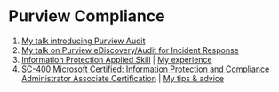 <h1>Purview Compliance</h1>

1. [My talk introducing Purview Audit](https://youtu.be/osJ1L4wNgFc)
2. [My talk on Purview eDiscovery/Audit for Incident Response](https://youtu.be/7v6uY5Z3ie8)
3. [Information Protection Applied Skill](https://learn.microsoft.com/en-us/credentials/applied-skills/implement-information-protection-and-data-loss-prevention-by-using-microsoft-purview/) |
[My experience](https://www.linkedin.com/feed/update/urn:li:activity:7245333956806471680/)
4. [SC-400 Microsoft Certified: Information Protection and Compliance Administrator Associate Certification](https://learn.microsoft.com/en-us/credentials/certifications/information-protection-administrator/?practice-assessment-type=certification) | [My tips & advice](https://www.linkedin.com/feed/update/urn:li:activity:7150047254576336896/)